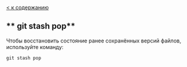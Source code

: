 [< к содержанию](./readme.md)

## ** git stash pop**

Чтобы восстановить состояние ранее сохранённых версий файлов, используйте команду:

```
git stash pop
 ```